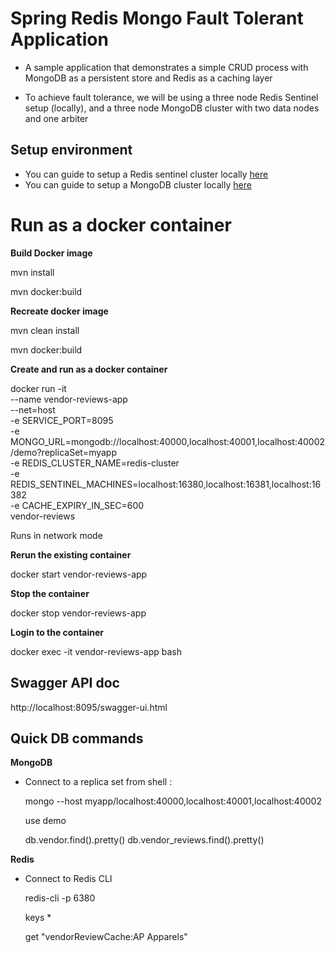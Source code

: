 
# Spring Redis Mongo Fault Tolerant Application 

* A sample application that demonstrates a simple CRUD process with MongoDB as 
  a persistent store and Redis as a caching layer
  
* To achieve fault tolerance, we will be using a three node Redis Sentinel setup (locally),
  and a three node MongoDB cluster with two data nodes and one arbiter

## Setup environment 

* You can guide to setup a Redis sentinel cluster locally [here](https://github.com/Nj-kol/redis-ha/tree/master/redis-sentinel-demo)
* You can guide to setup a MongoDB cluster locally [here](https://github.com/Nj-kol/mongodb-ha/tree/master/mongodb-master-slave-demo)

# Run as a docker container

**Build Docker image**

mvn install 

mvn docker:build

**Recreate docker image**

mvn clean install 

mvn docker:build

**Create and run as a docker container**

docker run -it \
--name vendor-reviews-app \
--net=host \
-e SERVICE_PORT=8095 \
-e MONGO_URL=mongodb://localhost:40000,localhost:40001,localhost:40002/demo?replicaSet=myapp \
-e REDIS_CLUSTER_NAME=redis-cluster \
-e REDIS_SENTINEL_MACHINES=localhost:16380,localhost:16381,localhost:16382 \
-e CACHE_EXPIRY_IN_SEC=600 \
vendor-reviews

Runs in network mode

**Rerun the existing container**

docker start vendor-reviews-app

**Stop the container**

docker stop vendor-reviews-app

**Login to the container**

docker exec -it vendor-reviews-app bash

## Swagger API doc

http://localhost:8095/swagger-ui.html

## Quick DB commands

**MongoDB**

* Connect to a replica set from shell :

    mongo --host myapp/localhost:40000,localhost:40001,localhost:40002
  
	use demo
	
	db.vendor.find().pretty()
	db.vendor_reviews.find().pretty()

**Redis**

* Connect to Redis CLI 

    redis-cli -p 6380

    keys *

    get "vendorReviewCache:AP Apparels"

